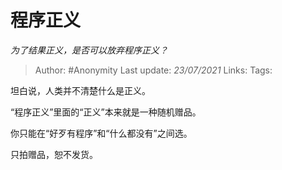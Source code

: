 # 程序正义
*为了结果正义，是否可以放弃程序正义？*

> Author: #Anonymity
> Last update: *23/07/2021*
> Links:
> Tags:

坦白说，人类并不清楚什么是正义。

“程序正义”里面的“正义”本来就是一种随机赠品。

你只能在“好歹有程序”和“什么都没有”之间选。

只拍赠品，恕不发货。

